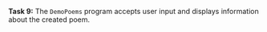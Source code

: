 **Task 9:**  The `DemoPoems` program accepts user input and displays information about the created poem.